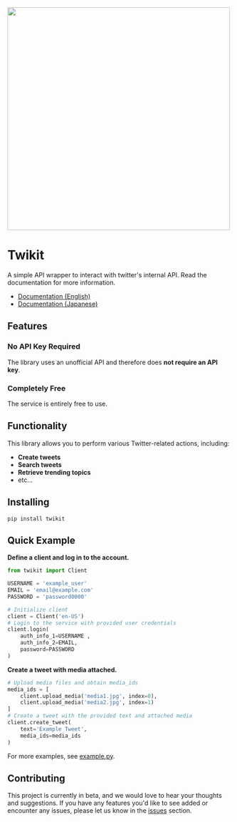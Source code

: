 <img src="https://i.imgur.com/VbAcRG5.jpg" width="500">

# Twikit
A simple API wrapper to interact with twitter's internal API.
Read the documentation for more information.
- [Documentation (English)](#)
- [Documentation (Japanese)](#)

## Features
### No API Key Required
The library uses an unofficial API and therefore does **not require an API key**.
### Completely Free
The service is entirely free to use.

## Functionality
This library allows you to perform various Twitter-related actions, including:
- **Create tweets**
- **Search tweets**
- **Retrieve trending topics**
- etc...

## Installing
 ```back
 pip install twikit
 ```

## Quick Example
**Define a client and log in to the account.**
```python
from twikit import Client

USERNAME = 'example_user'
EMAIL = 'email@example.com'
PASSWORD = 'password0000'

# Initialize client
client = Client('en-US')
# Login to the service with provided user credentials
client.login(
    auth_info_1=USERNAME ,
    auth_info_2=EMAIL,
    password=PASSWORD
)
```
**Create a tweet with media attached.**
```python
# Upload media files and obtain media_ids
media_ids = [
    client.upload_media('media1.jpg', index=0),
    client.upload_media('media2.jpg', index=1)
]
# Create a tweet with the provided text and attached media
client.create_tweet(
    text='Example Tweet',
    media_ids=media_ids
)
```

For more examples, see [example.py](https://github.com/d60/twikit/blob/main/example.py).

## Contributing
This project is currently in beta, and we would love to hear your thoughts and suggestions.
If you have any features you'd like to see added or encounter any issues,
please let us know in the [issues](https://github.com/d60/twikit/issues) section.

